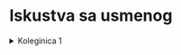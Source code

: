 # Iskustva sa usmenog

<details>
  <summary> Koleginica 1 </summary><br>

### Cesta pitanja

  - normalnih formi koje nisu radjene na vezbama
    - kada ide pitanje iz ovoga, treba navesti i primer relacije koja narusava tu nf a sve prethodne zadovoljava 
  - viseznacnih zavisnosti
  - zavisnosti spoja
  - prevodjenje kod ISE (recimo preko jedne tabele)
  - prevodjenje kategorizacije
  - n-arnih poveznika nekad

### Preko 60 poena

Ako imas preko 60 poena, pita ono sa kraja (poslednje dve prezentacije, predavanja), pogotovo **konceptualno projektovanje**.
  - tipa, konceptualno projektovanje transakcionih programa i aplikacija IS
  - koje osobine treba da ima MP prilikom konceptualnog projektovanja
    
### Sinteza & dekompozicija

  - Takodje idu pitanja iz sinteze:
    - obavezno formiranje kanonickog pokrivaca 
    - a nekada i cela sinteza od formiranja kanonickog pokrivaca pa do kraja
  - A i dekompozicije:
    -  sve 
    -  kako se obezbedjuje ekvivalentnost sa polaznim skupom FZ
    -  kako biramo FZ po kojoj cemo dekomponovati (kriterijumi sa prezentacije, ne oni sa vezbi, jer se malo razlikiju) 
  
### Dokazi

  -  teorema o spojivosti bez gubitaka
  -  dokazi kod normalnih formi
    - odnose izmedju normalnih formi
    - alternativni uslovi normalnih formi 
 
<br></details>
